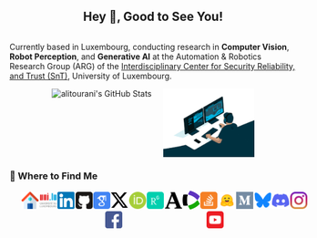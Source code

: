 <h2 style="text-align: center;">Hey 👋, Good to See You!</h2>

<div style="display: flex; gap: 20px; align-items: center;">
    <div style="flex: 1; display: grid; gap: 4px; grid-auto-flow: column;">
        <!-- Content related to research -->
        <p>Currently based in Luxembourg, conducting research in <b>Computer Vision</b>, <b>Robot Perception</b>, and <b>Generative AI</b> at the Automation & Robotics Research Group (ARG) of the <a href="https://www.uni.lu/snt-en/" target="_blank">Interdisciplinary Center for Security Reliability, and Trust (SnT)</a>, University of Luxembourg.</p>
    </div>
</div>

<div style="display: flex; align-items: center; justify-content: center; gap: 20px; flex-wrap: wrap;">
  <img 
    src="https://github-readme-stats.vercel.app/api?username=alitourani&theme=default&show_icons=true&hide_border=true&count_private=true" 
    alt="alitourani's GitHub Stats" 
    height="120"
  />
  <img 
    src="programmer.gif" 
    alt="Programmer" 
    height="120"
  />
</div>


### 📌 Where to Find Me

<div style="display: flex; width: 100%; padding: 0 20px; justify-content: space-evenly; align-items: center; flex-wrap: wrap;">
    <a href="https://alitourani.github.io/" target="_blank"><img src="logos/home.svg" width="30px" alt="Home" /></a>
    <a href="https://www.uni.lu/snt-en/people/ali-tourani/" target="_blank"><img src="logos/unilu.svg" width="30px" alt="Web-Page" /></a>
    <a href="https://www.linkedin.com/in/alitourani/" target="_blank"><img src="logos/linkedin.svg" width="30px" alt="LinkedIn" /></a>
    <a href="https://github.com/alitourani" target="_blank"><img src="logos/github.svg" width="30px" alt="GitHub" /></a>
    <a href="http://scholar.google.com/citations?user=_VkNRkUAAAAJ&hl=en" target="_blank"><img src="logos/gscholar.svg" width="30px" alt="Google Scholar" /></a>
    <a href="https://twitter.com/a_tourani" target="_blank"><img src="logos/x.svg" width="30px" alt="Twitter" /></a>
    <a href="https://orcid.org/0000-0002-6955-1172" target="_blank"><img src="logos/orcid.svg" width="30px" alt="ORCID" /></a>
    <a href="https://www.researchgate.net/profile/Ali-Tourani-2" target="_blank"><img src="logos/researchgate.svg" width="30px" alt="Researchgate" /></a>
    <a href="https://uni-lu.academia.edu/AliTourani" target="_blank"><img src="logos/academia.svg" width="30px" alt="Academia" /></a>
    <a href="https://www.webofscience.com/wos/author/record/HNQ-0031-2023" target="_blank"><img src="logos/clvt.svg" width="30px" alt="WoS" /></a>
    <a href="https://stackoverflow.com/users/2425822/ali-tourani" target="_blank"><img src="logos/stackoverflow.svg" width="30px" alt="StackOverflow" /></a>
    <a href="https://huggingface.co/alitourani" target="_blank"><img src="logos/hf-logo.svg" width="30px" alt="HuggingFace" /></a>
    <a href="https://medium.com/@alitourani" target="_blank"><img src="logos/medium.svg" width="30px" alt="Medium" /></a>
    <a href="https://bsky.app/profile/alitourani.bsky.social" target="_blank"><img src="logos/bluesky.svg" width="30px" alt="BlueSky" /></a>
    <a href="https://discord.com/users/alitourani" target="_blank"><img src="logos/discord.svg" width="30px" alt="Discord" /></a>
    <a href="https://www.instagram.com/alitourani_" target="_blank"><img src="logos/instagram.svg" width="30px" alt="Instagram" /></a>
    <a href="https://www.facebook.com/ali.tourani/" target="_blank"><img src="logos/facebook.svg" width="30px" alt="Facebook" /></a>
    <a href="https://www.youtube.com/@a_tourani" target="_blank"><img src="logos/youtube.svg" width="30px" alt="YouTube" /></a>
</div>
